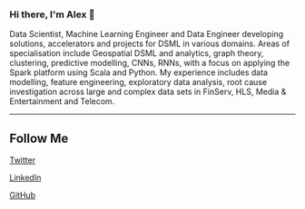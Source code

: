### Hi there, I'm Alex 👋

Data Scientist, Machine Learning Engineer and Data Engineer developing solutions, accelerators and projects for DSML in various domains. Areas of specialisation include Geospatial DSML and analytics, graph theory, clustering, predictive modelling, CNNs, RNNs, with a focus on applying the Spark platform using Scala and Python. My experience includes data modelling, feature engineering, exploratory data analysis, root cause investigation across large and complex data sets in FinServ, HLS, Media & Entertainment and Telecom.

---

## **Follow Me**

[Twitter](https://twitter.com/axbo10)

[LinkedIn](https://linkedin.com/in/axbo)

[GitHub](https://github.com/a0x8o)

<!--
**a0x8o/a0x8o** is a ✨ _special_ ✨ repository because its `README.md` (this file) appears on your GitHub profile.

Here are some ideas to get you started:

- 🔭 I’m currently working on ...
- 🌱 I’m currently learning ...
- 👯 I’m looking to collaborate on ...
- 🤔 I’m looking for help with ...
- 💬 Ask me about ...
- 📫 How to reach me: ...
- 😄 Pronouns: ...
- ⚡ Fun fact: ...
-->
